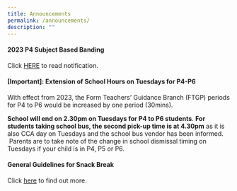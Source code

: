 ```yaml
---
title: Announcements
permalink: /announcements/
description: ""
---
```

#### 2023 P4 Subject Based Banding

Click [HERE](/partners/resources-for-parents-students/SchoolNotificationstoparents/) to read notification.





#### [Important]: Extension of School Hours on Tuesdays for P4-P6


With effect from 2023, the Form Teachers’ Guidance Branch (FTGP) periods for P4 to P6 would be increased by one period (30mins). 

**School will end on 2.30pm on Tuesdays for P4 to P6 students**. **For students taking school bus, the second pick-up time is at 4.30pm** as it is also CCA day on Tuesdays and the school bus vendor has been informed.  Parents are to take note of the change in school dismissal timing on Tuesdays if your child is in P4, P5 or P6.


#### General Guidelines for Snack Break

Click [here](/partners/students-and-parents-resources/generalguidelinesforsnackbreak/) to find out more.
